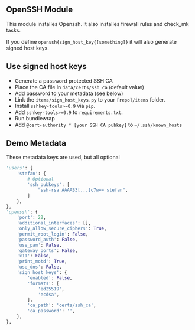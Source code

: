 OpenSSH Module
--------------

This module installes Openssh. It also installes firewall rules and check_mk tasks.

If you define `openssh{sign_host_key{[something]}` it will also generate signed host keys.

Use signed host keys
-------------
- Generate a password protected SSH CA
- Place the CA file in `data/certs/ssh_ca` (default value)
- Add password to your metadata (see below)
- Link the `items/sign_host_keys.py` to your `[repo]/items` folder.
- Install `sshkey-tools>=0.9` via `pip`.
- Add `sshkey-tools>=0.9` to `requirements.txt`.
- Run bundlewrap
- Add `@cert-authority * [your SSH CA pubkey]` to `~/.ssh/known_hosts`

Demo Metadata
-------------

These metadata keys are used, but all optional

```python
'users': {
    'stefan': {
        # Optional
        'ssh_pubkeys': [
            "ssh-rsa AAAAB3[...]c7w== stefan",
        ]
    },
},
'openssh': {
    'port': 22,
    'additional_interfaces': [],
    'only_allow_secure_ciphers': True,
    'permit_root_login': False,
    'password_auth': False,
    'use_pam': False,
    'gateway_ports': False,
    'x11': False,
    'print_motd': True,
    'use_dns': False,
    'sign_host_keys': {
        'enabled': False,
        'formats': [
            'ed25519',
            'ecdsa',
        ],
        'ca_path': 'certs/ssh_ca',
        'ca_password': '',
    },
},
```
